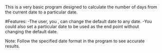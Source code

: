 This is a very basic program designed to calculate the number of days from the current date to a particular date. 

#Features:
-The user, you , can change the default date to any date.
-You could also set a particular date to be used as the end point without changing the default date. 

Note: Follow the specified date format in the program to see accurate results.  
